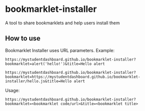 # bookmarklet-installer
A tool to share bookmarklets and help users install them


## How to use

Bookmarklet Installer uses URL parameters. Example:

`https://mystudentdashboard.github.io/bookmarklet-installer?bookmarklet=alert('hello!')&title=Hello alert`

`https://mystudentdashboard.github.io/bookmarklet-installer?bookmarklet=https://mystudentdashboard.github.io/bookmarklet-installer/hello.js&title=Hello alert`

Usage:

`https://mystudentdashboard.github.io/bookmarklet-installer?bookmarklet=<bookmarklet code/url>&title=<bookmarklet title>`
